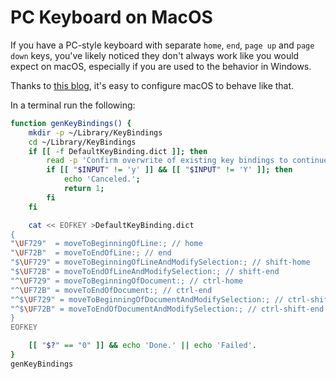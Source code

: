 # PC Keyboard on MacOS

If you have a PC-style keyboard with separate `home`, `end`, `page up` and `page down` keys, you've likely noticed they don't always work like you would expect on macOS, especially if you are used to the behavior in Windows. 

Thanks to [this blog](https://damieng.com/blog/2015/04/24/make-home-end-keys-behave-like-windows-on-mac-os-x/), it's easy to configure macOS to behave like that. 

In a terminal run the following:

```bash
function genKeyBindings() {
    mkdir -p ~/Library/KeyBindings
    cd ~/Library/KeyBindings
    if [[ -f DefaultKeyBinding.dict ]]; then
        read -p 'Confirm overwrite of existing key bindings to continue: (y/n) ' INPUT
        if [[ "$INPUT" != 'y' ]] && [[ "$INPUT" != 'Y' ]]; then
            echo 'Canceled.';
            return 1;
        fi
    fi

    cat << EOFKEY >DefaultKeyBinding.dict
{
"\UF729"  = moveToBeginningOfLine:; // home
"\UF72B"  = moveToEndOfLine:; // end
"$\UF729" = moveToBeginningOfLineAndModifySelection:; // shift-home
"$\UF72B" = moveToEndOfLineAndModifySelection:; // shift-end
"^\UF729" = moveToBeginningOfDocument:; // ctrl-home
"^\UF72B" = moveToEndOfDocument:; // ctrl-end
"^$\UF729" = moveToBeginningOfDocumentAndModifySelection:; // ctrl-shift-home
"^$\UF72B" = moveToEndOfDocumentAndModifySelection:; // ctrl-shift-end
}
EOFKEY

    [[ "$?" == "0" ]] && echo 'Done.' || echo 'Failed'.
}
genKeyBindings
```
